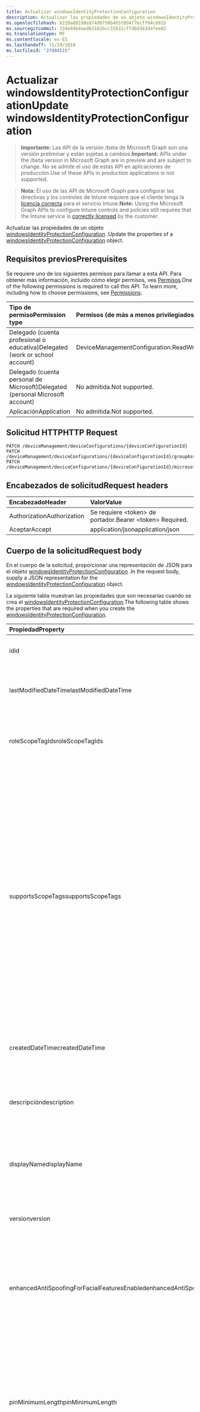 ```yaml
---
title: Actualizar windowsIdentityProtectionConfiguration
description: Actualizar las propiedades de un objeto windowsIdentityProtectionConfiguration.
ms.openlocfilehash: b220a08198ed74d9750b465f094f7ecff04c691b
ms.sourcegitcommit: 334e84b4aed63162bcc31831cffd6d363dafee02
ms.translationtype: MT
ms.contentlocale: es-ES
ms.lasthandoff: 11/29/2018
ms.locfileid: "27084515"
---
```

# <a name="update-windowsidentityprotectionconfiguration"></a><span data-ttu-id="6f746-103">Actualizar windowsIdentityProtectionConfiguration</span><span class="sxs-lookup"><span data-stu-id="6f746-103">Update windowsIdentityProtectionConfiguration</span></span>

> <span data-ttu-id="6f746-104">**Importante:** Las API de la versión /beta de Microsoft Graph son una versión preliminar y están sujetas a cambios.</span><span class="sxs-lookup"><span data-stu-id="6f746-104">**Important:** APIs under the /beta version in Microsoft Graph are in preview and are subject to change.</span></span> <span data-ttu-id="6f746-105">No se admite el uso de estas API en aplicaciones de producción.</span><span class="sxs-lookup"><span data-stu-id="6f746-105">Use of these APIs in production applications is not supported.</span></span>

> <span data-ttu-id="6f746-106">**Nota:** El uso de las API de Microsoft Graph para configurar las directivas y los controles de Intune requiere que el cliente tenga la [licencia correcta](https://go.microsoft.com/fwlink/?linkid=839381) para el servicio Intune.</span><span class="sxs-lookup"><span data-stu-id="6f746-106">**Note:** Using the Microsoft Graph APIs to configure Intune controls and policies still requires that the Intune service is [correctly licensed](https://go.microsoft.com/fwlink/?linkid=839381) by the customer.</span></span>

<span data-ttu-id="6f746-107">Actualizar las propiedades de un objeto [windowsIdentityProtectionConfiguration](../resources/intune-deviceconfig-windowsidentityprotectionconfiguration.md) .</span><span class="sxs-lookup"><span data-stu-id="6f746-107">Update the properties of a [windowsIdentityProtectionConfiguration](../resources/intune-deviceconfig-windowsidentityprotectionconfiguration.md) object.</span></span>
## <a name="prerequisites"></a><span data-ttu-id="6f746-108">Requisitos previos</span><span class="sxs-lookup"><span data-stu-id="6f746-108">Prerequisites</span></span>
<span data-ttu-id="6f746-p102">Se requiere uno de los siguientes permisos para llamar a esta API. Para obtener más información, incluido cómo elegir permisos, vea [Permisos](/graph/permissions-reference).</span><span class="sxs-lookup"><span data-stu-id="6f746-p102">One of the following permissions is required to call this API. To learn more, including how to choose permissions, see [Permissions](/graph/permissions-reference).</span></span>

|<span data-ttu-id="6f746-111">Tipo de permiso</span><span class="sxs-lookup"><span data-stu-id="6f746-111">Permission type</span></span>|<span data-ttu-id="6f746-112">Permisos (de más a menos privilegiados)</span><span class="sxs-lookup"><span data-stu-id="6f746-112">Permissions (from most to least privileged)</span></span>|
|:---|:---|
|<span data-ttu-id="6f746-113">Delegado (cuenta profesional o educativa)</span><span class="sxs-lookup"><span data-stu-id="6f746-113">Delegated (work or school account)</span></span>|<span data-ttu-id="6f746-114">DeviceManagementConfiguration.ReadWrite.All</span><span class="sxs-lookup"><span data-stu-id="6f746-114">DeviceManagementConfiguration.ReadWrite.All</span></span>|
|<span data-ttu-id="6f746-115">Delegado (cuenta personal de Microsoft)</span><span class="sxs-lookup"><span data-stu-id="6f746-115">Delegated (personal Microsoft account)</span></span>|<span data-ttu-id="6f746-116">No admitida.</span><span class="sxs-lookup"><span data-stu-id="6f746-116">Not supported.</span></span>|
|<span data-ttu-id="6f746-117">Aplicación</span><span class="sxs-lookup"><span data-stu-id="6f746-117">Application</span></span>|<span data-ttu-id="6f746-118">No admitida.</span><span class="sxs-lookup"><span data-stu-id="6f746-118">Not supported.</span></span>|

## <a name="http-request"></a><span data-ttu-id="6f746-119">Solicitud HTTP</span><span class="sxs-lookup"><span data-stu-id="6f746-119">HTTP Request</span></span>
<!-- {
  "blockType": "ignored"
}
-->
``` http
PATCH /deviceManagement/deviceConfigurations/{deviceConfigurationId}
PATCH /deviceManagement/deviceConfigurations/{deviceConfigurationId}/groupAssignments/{deviceConfigurationGroupAssignmentId}/deviceConfiguration
PATCH /deviceManagement/deviceConfigurations/{deviceConfigurationId}/microsoft.graph.windowsDomainJoinConfiguration/networkAccessConfigurations/{deviceConfigurationId}
```

## <a name="request-headers"></a><span data-ttu-id="6f746-120">Encabezados de solicitud</span><span class="sxs-lookup"><span data-stu-id="6f746-120">Request headers</span></span>
|<span data-ttu-id="6f746-121">Encabezado</span><span class="sxs-lookup"><span data-stu-id="6f746-121">Header</span></span>|<span data-ttu-id="6f746-122">Valor</span><span class="sxs-lookup"><span data-stu-id="6f746-122">Value</span></span>|
|:---|:---|
|<span data-ttu-id="6f746-123">Authorization</span><span class="sxs-lookup"><span data-stu-id="6f746-123">Authorization</span></span>|<span data-ttu-id="6f746-124">Se requiere &lt;token&gt; de portador.</span><span class="sxs-lookup"><span data-stu-id="6f746-124">Bearer &lt;token&gt; Required.</span></span>|
|<span data-ttu-id="6f746-125">Aceptar</span><span class="sxs-lookup"><span data-stu-id="6f746-125">Accept</span></span>|<span data-ttu-id="6f746-126">application/json</span><span class="sxs-lookup"><span data-stu-id="6f746-126">application/json</span></span>|

## <a name="request-body"></a><span data-ttu-id="6f746-127">Cuerpo de la solicitud</span><span class="sxs-lookup"><span data-stu-id="6f746-127">Request body</span></span>
<span data-ttu-id="6f746-128">En el cuerpo de la solicitud, proporcionar una representación de JSON para el objeto [windowsIdentityProtectionConfiguration](../resources/intune-deviceconfig-windowsidentityprotectionconfiguration.md) .</span><span class="sxs-lookup"><span data-stu-id="6f746-128">In the request body, supply a JSON representation for the [windowsIdentityProtectionConfiguration](../resources/intune-deviceconfig-windowsidentityprotectionconfiguration.md) object.</span></span>

<span data-ttu-id="6f746-129">La siguiente tabla muestran las propiedades que son necesarias cuando se crea el [windowsIdentityProtectionConfiguration](../resources/intune-deviceconfig-windowsidentityprotectionconfiguration.md).</span><span class="sxs-lookup"><span data-stu-id="6f746-129">The following table shows the properties that are required when you create the [windowsIdentityProtectionConfiguration](../resources/intune-deviceconfig-windowsidentityprotectionconfiguration.md).</span></span>

|<span data-ttu-id="6f746-130">Propiedad</span><span class="sxs-lookup"><span data-stu-id="6f746-130">Property</span></span>|<span data-ttu-id="6f746-131">Tipo</span><span class="sxs-lookup"><span data-stu-id="6f746-131">Type</span></span>|<span data-ttu-id="6f746-132">Descripción</span><span class="sxs-lookup"><span data-stu-id="6f746-132">Description</span></span>|
|:---|:---|:---|
|<span data-ttu-id="6f746-133">id</span><span class="sxs-lookup"><span data-stu-id="6f746-133">id</span></span>|<span data-ttu-id="6f746-134">String</span><span class="sxs-lookup"><span data-stu-id="6f746-134">String</span></span>|<span data-ttu-id="6f746-135">Clave de la entidad.</span><span class="sxs-lookup"><span data-stu-id="6f746-135">Key of the entity.</span></span> <span data-ttu-id="6f746-136">Heredado de [deviceConfiguration](../resources/intune-deviceconfig-deviceconfiguration.md)</span><span class="sxs-lookup"><span data-stu-id="6f746-136">Inherited from [deviceConfiguration](../resources/intune-deviceconfig-deviceconfiguration.md)</span></span>|
|<span data-ttu-id="6f746-137">lastModifiedDateTime</span><span class="sxs-lookup"><span data-stu-id="6f746-137">lastModifiedDateTime</span></span>|<span data-ttu-id="6f746-138">DateTimeOffset</span><span class="sxs-lookup"><span data-stu-id="6f746-138">DateTimeOffset</span></span>|<span data-ttu-id="6f746-139">Fecha y hora en la que se modificó el objeto por última vez.</span><span class="sxs-lookup"><span data-stu-id="6f746-139">DateTime the object was last modified.</span></span> <span data-ttu-id="6f746-140">Heredado de [deviceConfiguration](../resources/intune-deviceconfig-deviceconfiguration.md)</span><span class="sxs-lookup"><span data-stu-id="6f746-140">Inherited from [deviceConfiguration](../resources/intune-deviceconfig-deviceconfiguration.md)</span></span>|
|<span data-ttu-id="6f746-141">roleScopeTagIds</span><span class="sxs-lookup"><span data-stu-id="6f746-141">roleScopeTagIds</span></span>|<span data-ttu-id="6f746-142">Colección String</span><span class="sxs-lookup"><span data-stu-id="6f746-142">String collection</span></span>|<span data-ttu-id="6f746-143">Lista de etiquetas de ámbito para esta instancia de entidad.</span><span class="sxs-lookup"><span data-stu-id="6f746-143">List of Scope Tags for this Entity instance.</span></span> <span data-ttu-id="6f746-144">Heredado de [deviceConfiguration](../resources/intune-deviceconfig-deviceconfiguration.md)</span><span class="sxs-lookup"><span data-stu-id="6f746-144">Inherited from [deviceConfiguration](../resources/intune-deviceconfig-deviceconfiguration.md)</span></span>|
|<span data-ttu-id="6f746-145">supportsScopeTags</span><span class="sxs-lookup"><span data-stu-id="6f746-145">supportsScopeTags</span></span>|<span data-ttu-id="6f746-146">Booleano</span><span class="sxs-lookup"><span data-stu-id="6f746-146">Boolean</span></span>|<span data-ttu-id="6f746-147">Indica si la configuración del dispositivo subyacente admite la asignación de etiquetas de ámbito.</span><span class="sxs-lookup"><span data-stu-id="6f746-147">Indicates whether or not the underlying Device Configuration supports the assignment of scope tags.</span></span> <span data-ttu-id="6f746-148">No se permite la asignación a la propiedad ScopeTags cuando este valor es false y entidades no estará visibles para los usuarios con ámbito.</span><span class="sxs-lookup"><span data-stu-id="6f746-148">Assigning to the ScopeTags property is not allowed when this value is false and entities will not be visible to scoped users.</span></span> <span data-ttu-id="6f746-149">Esto se produce para las directivas de heredado creadas en Silverlight y se puede resolver por eliminar y volver a crear la directiva en el Portal de Azure.</span><span class="sxs-lookup"><span data-stu-id="6f746-149">This occurs for Legacy policies created in Silverlight and can be resolved by deleting and recreating the policy in the Azure Portal.</span></span> <span data-ttu-id="6f746-150">Esta propiedad es de sólo lectura.</span><span class="sxs-lookup"><span data-stu-id="6f746-150">This property is read-only.</span></span> <span data-ttu-id="6f746-151">Heredado de [deviceConfiguration](../resources/intune-deviceconfig-deviceconfiguration.md)</span><span class="sxs-lookup"><span data-stu-id="6f746-151">Inherited from [deviceConfiguration](../resources/intune-deviceconfig-deviceconfiguration.md)</span></span>|
|<span data-ttu-id="6f746-152">createdDateTime</span><span class="sxs-lookup"><span data-stu-id="6f746-152">createdDateTime</span></span>|<span data-ttu-id="6f746-153">DateTimeOffset</span><span class="sxs-lookup"><span data-stu-id="6f746-153">DateTimeOffset</span></span>|<span data-ttu-id="6f746-154">Fecha y hora en la que se creó el objeto.</span><span class="sxs-lookup"><span data-stu-id="6f746-154">DateTime the object was created.</span></span> <span data-ttu-id="6f746-155">Heredado de [deviceConfiguration](../resources/intune-deviceconfig-deviceconfiguration.md)</span><span class="sxs-lookup"><span data-stu-id="6f746-155">Inherited from [deviceConfiguration](../resources/intune-deviceconfig-deviceconfiguration.md)</span></span>|
|<span data-ttu-id="6f746-156">descripción</span><span class="sxs-lookup"><span data-stu-id="6f746-156">description</span></span>|<span data-ttu-id="6f746-157">String</span><span class="sxs-lookup"><span data-stu-id="6f746-157">String</span></span>|<span data-ttu-id="6f746-158">Descripción proporcionada por el administrador de la configuración del dispositivo.</span><span class="sxs-lookup"><span data-stu-id="6f746-158">Admin provided description of the Device Configuration.</span></span> <span data-ttu-id="6f746-159">Heredado de [deviceConfiguration](../resources/intune-deviceconfig-deviceconfiguration.md)</span><span class="sxs-lookup"><span data-stu-id="6f746-159">Inherited from [deviceConfiguration](../resources/intune-deviceconfig-deviceconfiguration.md)</span></span>|
|<span data-ttu-id="6f746-160">displayName</span><span class="sxs-lookup"><span data-stu-id="6f746-160">displayName</span></span>|<span data-ttu-id="6f746-161">String</span><span class="sxs-lookup"><span data-stu-id="6f746-161">String</span></span>|<span data-ttu-id="6f746-162">Nombre proporcionado por el administrador de la configuración del dispositivo.</span><span class="sxs-lookup"><span data-stu-id="6f746-162">Admin provided name of the device configuration.</span></span> <span data-ttu-id="6f746-163">Heredado de [deviceConfiguration](../resources/intune-deviceconfig-deviceconfiguration.md)</span><span class="sxs-lookup"><span data-stu-id="6f746-163">Inherited from [deviceConfiguration](../resources/intune-deviceconfig-deviceconfiguration.md)</span></span>|
|<span data-ttu-id="6f746-164">version</span><span class="sxs-lookup"><span data-stu-id="6f746-164">version</span></span>|<span data-ttu-id="6f746-165">Int32</span><span class="sxs-lookup"><span data-stu-id="6f746-165">Int32</span></span>|<span data-ttu-id="6f746-166">Versión de la configuración del dispositivo.</span><span class="sxs-lookup"><span data-stu-id="6f746-166">Version of the device configuration.</span></span> <span data-ttu-id="6f746-167">Heredado de [deviceConfiguration](../resources/intune-deviceconfig-deviceconfiguration.md)</span><span class="sxs-lookup"><span data-stu-id="6f746-167">Inherited from [deviceConfiguration](../resources/intune-deviceconfig-deviceconfiguration.md)</span></span>|
|<span data-ttu-id="6f746-168">enhancedAntiSpoofingForFacialFeaturesEnabled</span><span class="sxs-lookup"><span data-stu-id="6f746-168">enhancedAntiSpoofingForFacialFeaturesEnabled</span></span>|<span data-ttu-id="6f746-169">Booleano</span><span class="sxs-lookup"><span data-stu-id="6f746-169">Boolean</span></span>|<span data-ttu-id="6f746-170">Valor booleano que se usa para permitir mejorada contra la suplantación de reconocimiento de característica faciales acerca de la autenticación de Windows Hola cara.</span><span class="sxs-lookup"><span data-stu-id="6f746-170">Boolean value used to enable enhanced anti-spoofing for facial feature recognition on Windows Hello face authentication.</span></span>|
|<span data-ttu-id="6f746-171">pinMinimumLength</span><span class="sxs-lookup"><span data-stu-id="6f746-171">pinMinimumLength</span></span>|<span data-ttu-id="6f746-172">Int32</span><span class="sxs-lookup"><span data-stu-id="6f746-172">Int32</span></span>|<span data-ttu-id="6f746-173">Valor entero que establece el número mínimo de caracteres necesarios para el Windows Hello de PIN de negocio.</span><span class="sxs-lookup"><span data-stu-id="6f746-173">Integer value that sets the minimum number of characters required for the Windows Hello for Business PIN.</span></span> <span data-ttu-id="6f746-174">Los valores válidos son de 4 a 127 inclusive y menor o igual que el valor establecido para el PIN máximo.</span><span class="sxs-lookup"><span data-stu-id="6f746-174">Valid values are 4 to 127 inclusive and less than or equal to the value set for the maximum PIN.</span></span> <span data-ttu-id="6f746-175">Valores válidos 4 a 127</span><span class="sxs-lookup"><span data-stu-id="6f746-175">Valid values 4 to 127</span></span>|
|<span data-ttu-id="6f746-176">pinMaximumLength</span><span class="sxs-lookup"><span data-stu-id="6f746-176">pinMaximumLength</span></span>|<span data-ttu-id="6f746-177">Int32</span><span class="sxs-lookup"><span data-stu-id="6f746-177">Int32</span></span>|<span data-ttu-id="6f746-178">Valor entero que establece el número máximo de caracteres permitidos para el trabajo PIN.</span><span class="sxs-lookup"><span data-stu-id="6f746-178">Integer value that sets the maximum number of characters allowed for the work PIN.</span></span> <span data-ttu-id="6f746-179">Los valores válidos son de 4 a 127 inclusive y mayor o igual que el valor establecido para el PIN mínimo.</span><span class="sxs-lookup"><span data-stu-id="6f746-179">Valid values are 4 to 127 inclusive and greater than or equal to the value set for the minimum PIN.</span></span> <span data-ttu-id="6f746-180">Valores válidos 4 a 127</span><span class="sxs-lookup"><span data-stu-id="6f746-180">Valid values 4 to 127</span></span>|
|<span data-ttu-id="6f746-181">pinUppercaseCharactersUsage</span><span class="sxs-lookup"><span data-stu-id="6f746-181">pinUppercaseCharactersUsage</span></span>|[<span data-ttu-id="6f746-182">configurationUsage</span><span class="sxs-lookup"><span data-stu-id="6f746-182">configurationUsage</span></span>](../resources/intune-deviceconfig-configurationusage.md)|<span data-ttu-id="6f746-183">Este valor configura el uso de caracteres en mayúsculas en el Windows Hello para profesionales PIN.</span><span class="sxs-lookup"><span data-stu-id="6f746-183">This value configures the use of uppercase characters in the Windows Hello for Business PIN.</span></span> <span data-ttu-id="6f746-184">Los valores posibles son: `blocked`, `required` y `allowed`.</span><span class="sxs-lookup"><span data-stu-id="6f746-184">Possible values are: `blocked`, `required`, `allowed`.</span></span>|
|<span data-ttu-id="6f746-185">pinLowercaseCharactersUsage</span><span class="sxs-lookup"><span data-stu-id="6f746-185">pinLowercaseCharactersUsage</span></span>|[<span data-ttu-id="6f746-186">configurationUsage</span><span class="sxs-lookup"><span data-stu-id="6f746-186">configurationUsage</span></span>](../resources/intune-deviceconfig-configurationusage.md)|<span data-ttu-id="6f746-187">Este valor configura el uso de caracteres en minúsculas en el Windows Hello para profesionales PIN.</span><span class="sxs-lookup"><span data-stu-id="6f746-187">This value configures the use of lowercase characters in the Windows Hello for Business PIN.</span></span> <span data-ttu-id="6f746-188">Los valores posibles son: `blocked`, `required` y `allowed`.</span><span class="sxs-lookup"><span data-stu-id="6f746-188">Possible values are: `blocked`, `required`, `allowed`.</span></span>|
|<span data-ttu-id="6f746-189">pinSpecialCharactersUsage</span><span class="sxs-lookup"><span data-stu-id="6f746-189">pinSpecialCharactersUsage</span></span>|[<span data-ttu-id="6f746-190">configurationUsage</span><span class="sxs-lookup"><span data-stu-id="6f746-190">configurationUsage</span></span>](../resources/intune-deviceconfig-configurationusage.md)|<span data-ttu-id="6f746-191">Controla la capacidad de usar caracteres especiales en el Windows Hello para profesionales PIN.</span><span class="sxs-lookup"><span data-stu-id="6f746-191">Controls the ability to use special characters in the Windows Hello for Business PIN.</span></span> <span data-ttu-id="6f746-192">Los valores posibles son: `blocked`, `required` y `allowed`.</span><span class="sxs-lookup"><span data-stu-id="6f746-192">Possible values are: `blocked`, `required`, `allowed`.</span></span>|
|<span data-ttu-id="6f746-193">pinExpirationInDays</span><span class="sxs-lookup"><span data-stu-id="6f746-193">pinExpirationInDays</span></span>|<span data-ttu-id="6f746-194">Int32</span><span class="sxs-lookup"><span data-stu-id="6f746-194">Int32</span></span>|<span data-ttu-id="6f746-195">Valor entero especifica el período (en días) que se puede usar un NIP antes de que el sistema requiere que el usuario que la cambie.</span><span class="sxs-lookup"><span data-stu-id="6f746-195">Integer value specifies the period (in days) that a PIN can be used before the system requires the user to change it.</span></span> <span data-ttu-id="6f746-196">Los valores válidos son 0 a 730 inclusive.</span><span class="sxs-lookup"><span data-stu-id="6f746-196">Valid values are 0 to 730 inclusive.</span></span> <span data-ttu-id="6f746-197">Valores válidos de 0 a 730.</span><span class="sxs-lookup"><span data-stu-id="6f746-197">Valid values 0 to 730</span></span>|
|<span data-ttu-id="6f746-198">pinPreviousBlockCount</span><span class="sxs-lookup"><span data-stu-id="6f746-198">pinPreviousBlockCount</span></span>|<span data-ttu-id="6f746-199">Int32</span><span class="sxs-lookup"><span data-stu-id="6f746-199">Int32</span></span>|<span data-ttu-id="6f746-200">Controla la capacidad para impedir que los usuarios utilicen más allá de los PIN.</span><span class="sxs-lookup"><span data-stu-id="6f746-200">Controls the ability to prevent users from using past PINs.</span></span> <span data-ttu-id="6f746-201">Esto se debe establecer entre 0 y 50, ambos inclusive, y el PIN del usuario actual se incluye en ese número.</span><span class="sxs-lookup"><span data-stu-id="6f746-201">This must be set between 0 and 50, inclusive, and the current PIN of the user is included in that count.</span></span> <span data-ttu-id="6f746-202">Si se establece en 0, anterior no se almacenan los PIN.</span><span class="sxs-lookup"><span data-stu-id="6f746-202">If set to 0, previous PINs are not stored.</span></span> <span data-ttu-id="6f746-203">No se conserva el historial de PIN a través de un PIN restablecer.</span><span class="sxs-lookup"><span data-stu-id="6f746-203">PIN history is not preserved through a PIN reset.</span></span> <span data-ttu-id="6f746-204">Valores válidos de 0 a 50.</span><span class="sxs-lookup"><span data-stu-id="6f746-204">Valid values 0 to 50</span></span>|
|<span data-ttu-id="6f746-205">pinRecoveryEnabled</span><span class="sxs-lookup"><span data-stu-id="6f746-205">pinRecoveryEnabled</span></span>|<span data-ttu-id="6f746-206">Booleano</span><span class="sxs-lookup"><span data-stu-id="6f746-206">Boolean</span></span>|<span data-ttu-id="6f746-207">Valor booleano que permite a un usuario cambiar su PIN mediante el Windows Hello para servicio de recuperación de PIN de negocio.</span><span class="sxs-lookup"><span data-stu-id="6f746-207">Boolean value that enables a user to change their PIN by using the Windows Hello for Business PIN recovery service.</span></span>|
|<span data-ttu-id="6f746-208">securityDeviceRequired</span><span class="sxs-lookup"><span data-stu-id="6f746-208">securityDeviceRequired</span></span>|<span data-ttu-id="6f746-209">Booleano</span><span class="sxs-lookup"><span data-stu-id="6f746-209">Boolean</span></span>|<span data-ttu-id="6f746-210">Controla si se debe requerir un módulo de plataforma segura (TPM) para aprovisionamiento Windows Hello para la empresa.</span><span class="sxs-lookup"><span data-stu-id="6f746-210">Controls whether to require a Trusted Platform Module (TPM) for provisioning Windows Hello for Business.</span></span> <span data-ttu-id="6f746-211">Un TPM proporciona una ventaja de seguridad adicional en que los datos almacenados en él no se puede usar en otros dispositivos.</span><span class="sxs-lookup"><span data-stu-id="6f746-211">A TPM provides an additional security benefit in that data stored on it cannot be used on other devices.</span></span> <span data-ttu-id="6f746-212">Si se establece en False, todos los dispositivos pueden aprovisionar Windows Hello para la empresa, incluso si no hay un TPM utilizable.</span><span class="sxs-lookup"><span data-stu-id="6f746-212">If set to False, all devices can provision Windows Hello for Business even if there is not a usable TPM.</span></span>|
|<span data-ttu-id="6f746-213">unlockWithBiometricsEnabled</span><span class="sxs-lookup"><span data-stu-id="6f746-213">unlockWithBiometricsEnabled</span></span>|<span data-ttu-id="6f746-214">Booleano</span><span class="sxs-lookup"><span data-stu-id="6f746-214">Boolean</span></span>|<span data-ttu-id="6f746-215">Controla el uso de gestos biométricas, como cara y de huella digital, como una alternativa a la Windows Hola de PIN de negocio.</span><span class="sxs-lookup"><span data-stu-id="6f746-215">Controls the use of biometric gestures, such as face and fingerprint, as an alternative to the Windows Hello for Business PIN.</span></span>  <span data-ttu-id="6f746-216">Si se establece en False, biométricas gestos no se permite.</span><span class="sxs-lookup"><span data-stu-id="6f746-216">If set to False, biometric gestures are not allowed.</span></span> <span data-ttu-id="6f746-217">Los usuarios aún deben configurar un PIN como una copia de seguridad en caso de errores.</span><span class="sxs-lookup"><span data-stu-id="6f746-217">Users must still configure a PIN as a backup in case of failures.</span></span>|
|<span data-ttu-id="6f746-218">useCertificatesForOnPremisesAuthEnabled</span><span class="sxs-lookup"><span data-stu-id="6f746-218">useCertificatesForOnPremisesAuthEnabled</span></span>|<span data-ttu-id="6f746-219">Booleano</span><span class="sxs-lookup"><span data-stu-id="6f746-219">Boolean</span></span>|<span data-ttu-id="6f746-220">Valor booleano que permite Windows Hello para la empresa a usar certificados para autenticar los recursos locales.</span><span class="sxs-lookup"><span data-stu-id="6f746-220">Boolean value that enables Windows Hello for Business to use certificates to authenticate on-premise resources.</span></span>|
|<span data-ttu-id="6f746-221">windowsHelloForBusinessBlocked</span><span class="sxs-lookup"><span data-stu-id="6f746-221">windowsHelloForBusinessBlocked</span></span>|<span data-ttu-id="6f746-222">Booleano</span><span class="sxs-lookup"><span data-stu-id="6f746-222">Boolean</span></span>|<span data-ttu-id="6f746-223">Valor booleano que bloquea Windows Hello para la empresa como un método para iniciar sesión en Windows.</span><span class="sxs-lookup"><span data-stu-id="6f746-223">Boolean value that blocks Windows Hello for Business as a method for signing into Windows.</span></span>|



## <a name="response"></a><span data-ttu-id="6f746-224">Respuesta</span><span class="sxs-lookup"><span data-stu-id="6f746-224">Response</span></span>
<span data-ttu-id="6f746-225">Si tiene éxito, este método devuelve una `200 OK` código de respuesta y un objeto actualizado [windowsIdentityProtectionConfiguration](../resources/intune-deviceconfig-windowsidentityprotectionconfiguration.md) en el cuerpo de la respuesta.</span><span class="sxs-lookup"><span data-stu-id="6f746-225">If successful, this method returns a `200 OK` response code and an updated [windowsIdentityProtectionConfiguration](../resources/intune-deviceconfig-windowsidentityprotectionconfiguration.md) object in the response body.</span></span>

## <a name="example"></a><span data-ttu-id="6f746-226">Ejemplo</span><span class="sxs-lookup"><span data-stu-id="6f746-226">Example</span></span>
### <a name="request"></a><span data-ttu-id="6f746-227">Solicitud</span><span class="sxs-lookup"><span data-stu-id="6f746-227">Request</span></span>
<span data-ttu-id="6f746-228">Aquí tiene un ejemplo de la solicitud.</span><span class="sxs-lookup"><span data-stu-id="6f746-228">Here is an example of the request.</span></span>
``` http
PATCH https://graph.microsoft.com/beta/deviceManagement/deviceConfigurations/{deviceConfigurationId}
Content-type: application/json
Content-length: 761

{
  "lastModifiedDateTime": "2017-01-01T00:00:35.1329464-08:00",
  "roleScopeTagIds": [
    "Role Scope Tag Ids value"
  ],
  "supportsScopeTags": true,
  "description": "Description value",
  "displayName": "Display Name value",
  "version": 7,
  "enhancedAntiSpoofingForFacialFeaturesEnabled": true,
  "pinMinimumLength": 0,
  "pinMaximumLength": 0,
  "pinUppercaseCharactersUsage": "required",
  "pinLowercaseCharactersUsage": "required",
  "pinSpecialCharactersUsage": "required",
  "pinExpirationInDays": 3,
  "pinPreviousBlockCount": 5,
  "pinRecoveryEnabled": true,
  "securityDeviceRequired": true,
  "unlockWithBiometricsEnabled": true,
  "useCertificatesForOnPremisesAuthEnabled": true,
  "windowsHelloForBusinessBlocked": true
}
```

### <a name="response"></a><span data-ttu-id="6f746-229">Respuesta</span><span class="sxs-lookup"><span data-stu-id="6f746-229">Response</span></span>
<span data-ttu-id="6f746-p120">Aquí tiene un ejemplo de la respuesta. Nota: Puede que el objeto de respuesta que aparece aquí se trunque para abreviar. Todas las propiedades se devolverán de una llamada real.</span><span class="sxs-lookup"><span data-stu-id="6f746-p120">Here is an example of the response. Note: The response object shown here may be truncated for brevity. All of the properties will be returned from an actual call.</span></span>
``` http
HTTP/1.1 200 OK
Content-Type: application/json
Content-Length: 946

{
  "@odata.type": "#microsoft.graph.windowsIdentityProtectionConfiguration",
  "id": "b2e64303-4303-b2e6-0343-e6b20343e6b2",
  "lastModifiedDateTime": "2017-01-01T00:00:35.1329464-08:00",
  "roleScopeTagIds": [
    "Role Scope Tag Ids value"
  ],
  "supportsScopeTags": true,
  "createdDateTime": "2017-01-01T00:02:43.5775965-08:00",
  "description": "Description value",
  "displayName": "Display Name value",
  "version": 7,
  "enhancedAntiSpoofingForFacialFeaturesEnabled": true,
  "pinMinimumLength": 0,
  "pinMaximumLength": 0,
  "pinUppercaseCharactersUsage": "required",
  "pinLowercaseCharactersUsage": "required",
  "pinSpecialCharactersUsage": "required",
  "pinExpirationInDays": 3,
  "pinPreviousBlockCount": 5,
  "pinRecoveryEnabled": true,
  "securityDeviceRequired": true,
  "unlockWithBiometricsEnabled": true,
  "useCertificatesForOnPremisesAuthEnabled": true,
  "windowsHelloForBusinessBlocked": true
}
```





